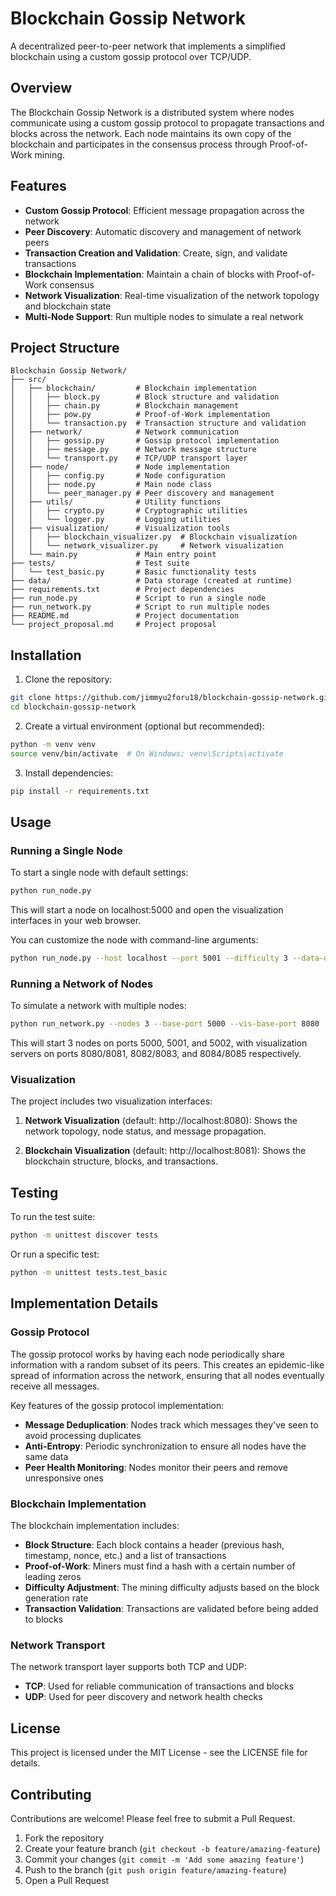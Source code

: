 # Blockchain Gossip Network

A decentralized peer-to-peer network that implements a simplified blockchain using a custom gossip protocol over TCP/UDP.

## Overview

The Blockchain Gossip Network is a distributed system where nodes communicate using a custom gossip protocol to propagate transactions and blocks across the network. Each node maintains its own copy of the blockchain and participates in the consensus process through Proof-of-Work mining.

## Features

- **Custom Gossip Protocol**: Efficient message propagation across the network
- **Peer Discovery**: Automatic discovery and management of network peers
- **Transaction Creation and Validation**: Create, sign, and validate transactions
- **Blockchain Implementation**: Maintain a chain of blocks with Proof-of-Work consensus
- **Network Visualization**: Real-time visualization of the network topology and blockchain state
- **Multi-Node Support**: Run multiple nodes to simulate a real network

## Project Structure

```
Blockchain Gossip Network/
├── src/
│   ├── blockchain/         # Blockchain implementation
│   │   ├── block.py        # Block structure and validation
│   │   ├── chain.py        # Blockchain management
│   │   ├── pow.py          # Proof-of-Work implementation
│   │   └── transaction.py  # Transaction structure and validation
│   ├── network/            # Network communication
│   │   ├── gossip.py       # Gossip protocol implementation
│   │   ├── message.py      # Network message structure
│   │   └── transport.py    # TCP/UDP transport layer
│   ├── node/               # Node implementation
│   │   ├── config.py       # Node configuration
│   │   ├── node.py         # Main node class
│   │   └── peer_manager.py # Peer discovery and management
│   ├── utils/              # Utility functions
│   │   ├── crypto.py       # Cryptographic utilities
│   │   └── logger.py       # Logging utilities
│   ├── visualization/      # Visualization tools
│   │   ├── blockchain_visualizer.py  # Blockchain visualization
│   │   └── network_visualizer.py     # Network visualization
│   └── main.py             # Main entry point
├── tests/                  # Test suite
│   └── test_basic.py       # Basic functionality tests
├── data/                   # Data storage (created at runtime)
├── requirements.txt        # Project dependencies
├── run_node.py             # Script to run a single node
├── run_network.py          # Script to run multiple nodes
├── README.md               # Project documentation
└── project_proposal.md     # Project proposal
```

## Installation

1. Clone the repository:

```bash
git clone https://github.com/jimmyu2foru18/blockchain-gossip-network.git
cd blockchain-gossip-network
```

2. Create a virtual environment (optional but recommended):

```bash
python -m venv venv
source venv/bin/activate  # On Windows: venv\Scripts\activate
```

3. Install dependencies:

```bash
pip install -r requirements.txt
```

## Usage

### Running a Single Node

To start a single node with default settings:

```bash
python run_node.py
```

This will start a node on localhost:5000 and open the visualization interfaces in your web browser.

You can customize the node with command-line arguments:

```bash
python run_node.py --host localhost --port 5001 --difficulty 3 --data-dir ./data/node1
```

### Running a Network of Nodes

To simulate a network with multiple nodes:

```bash
python run_network.py --nodes 3 --base-port 5000 --vis-base-port 8080
```

This will start 3 nodes on ports 5000, 5001, and 5002, with visualization servers on ports 8080/8081, 8082/8083, and 8084/8085 respectively.

### Visualization

The project includes two visualization interfaces:

1. **Network Visualization** (default: http://localhost:8080): Shows the network topology, node status, and message propagation.

2. **Blockchain Visualization** (default: http://localhost:8081): Shows the blockchain structure, blocks, and transactions.

## Testing

To run the test suite:

```bash
python -m unittest discover tests
```

Or run a specific test:

```bash
python -m unittest tests.test_basic
```

## Implementation Details

### Gossip Protocol

The gossip protocol works by having each node periodically share information with a random subset of its peers. This creates an epidemic-like spread of information across the network, ensuring that all nodes eventually receive all messages.

Key features of the gossip protocol implementation:

- **Message Deduplication**: Nodes track which messages they've seen to avoid processing duplicates
- **Anti-Entropy**: Periodic synchronization to ensure all nodes have the same data
- **Peer Health Monitoring**: Nodes monitor their peers and remove unresponsive ones

### Blockchain Implementation

The blockchain implementation includes:

- **Block Structure**: Each block contains a header (previous hash, timestamp, nonce, etc.) and a list of transactions
- **Proof-of-Work**: Miners must find a hash with a certain number of leading zeros
- **Difficulty Adjustment**: The mining difficulty adjusts based on the block generation rate
- **Transaction Validation**: Transactions are validated before being added to blocks

### Network Transport

The network transport layer supports both TCP and UDP:

- **TCP**: Used for reliable communication of transactions and blocks
- **UDP**: Used for peer discovery and network health checks

## License

This project is licensed under the MIT License - see the LICENSE file for details.

## Contributing

Contributions are welcome! Please feel free to submit a Pull Request.

1. Fork the repository
2. Create your feature branch (`git checkout -b feature/amazing-feature`)
3. Commit your changes (`git commit -m 'Add some amazing feature'`)
4. Push to the branch (`git push origin feature/amazing-feature`)
5. Open a Pull Request